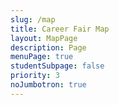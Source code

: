 ```yaml
---
slug: /map
title: Career Fair Map
layout: MapPage
description: Page
menuPage: true
studentSubpage: false
priority: 3
noJumbotron: true
---
```


&nbsp;
